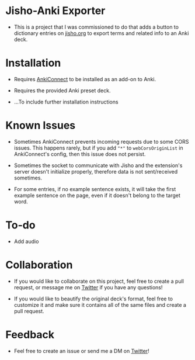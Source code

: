 # Jisho-Anki Exporter

- This is a project that I was commissioned to do that adds a button to dictionary entries on [jisho.org](https://jisho.org/) to export terms and related info to an Anki deck.

# Installation

- Requires [AnkiConnect](https://ankiweb.net/shared/info/2055492159) to be installed as an add-on to Anki.
- Requires the provided Anki preset deck.

- ...To include further installation instructions

# Known Issues

- Sometimes AnkiConnect prevents incoming requests due to some CORS issues. This happens rarely, but if you add `"*"` to `webCorsOriginList` in AnkiConnect's config, then this issue does not persist.

- Sometimes the socket to communicate with Jisho and the extension's server doesn't initialize properly, therefore data is not sent/received sometimes.

- For some entries, if no example sentence exists, it will take the first example sentence on the page, even if it doesn't belong to the target word. 

# To-do

- Add audio

# Collaboration

- If you would like to collaborate on this project, feel free to create a pull request, or message me on [Twitter](https://twitter.com/Vezqi) if you have any questions! 

- If you would like to beautify the original deck's format, feel free to customize it and make sure it contains all of the same files and create a pull request.

# Feedback

- Feel free to create an issue or send me a DM on [Twitter](https://twitter.com/Vezqi)!